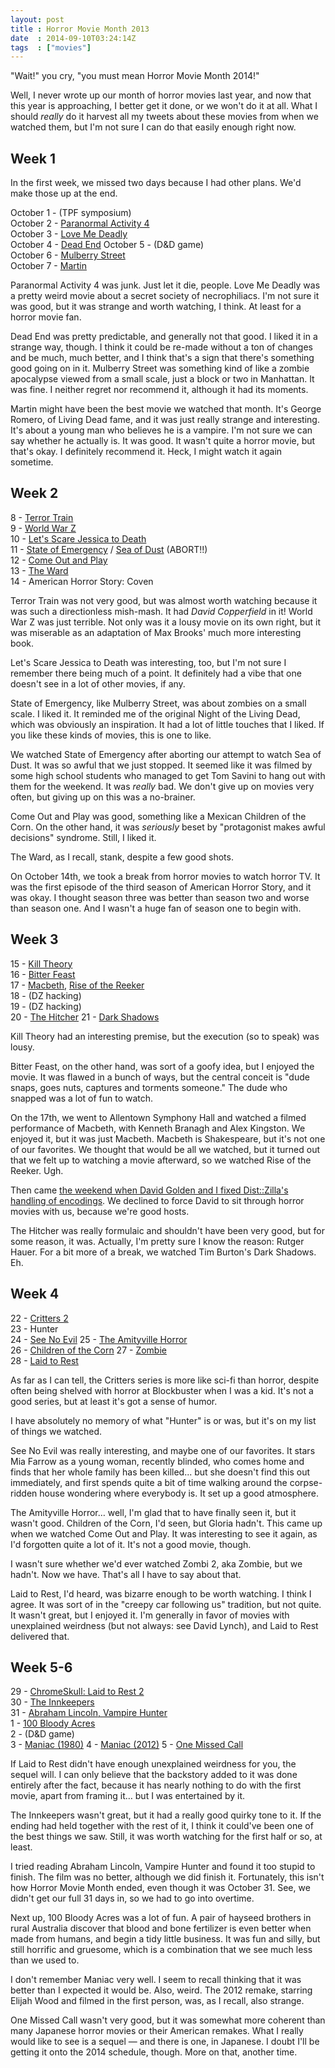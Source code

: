 ```yaml
---
layout: post
title : Horror Movie Month 2013
date  : 2014-09-10T03:24:14Z
tags  : ["movies"]
---
```

"Wait!" you cry, "you must mean Horror Movie Month 2014!"

Well, I never wrote up our month of horror movies last year, and now that this
year is approaching, I better get it done, or we won't do it at all.  What I
should *really* do it harvest all my tweets about these movies from when we
watched them, but I'm not sure I can do that easily enough right now.

## Week 1

In the first week, we missed two days because I had other plans.  We'd make
those up at the end.

October 1 - (TPF symposium)  
October 2 - [Paranormal Activity 4](http://en.wikipedia.org/wiki/Paranormal_Activity_4)  
October 3 - [Love Me Deadly](http://en.wikipedia.org/wiki/Love_Me_Deadly)  
October 4 - [Dead End](http://en.wikipedia.org/wiki/Dead_End_(2003_film))  
October 5 - (D&D game)  
October 6 - [Mulberry Street](http://en.wikipedia.org/wiki/Mulberry_Street_(film))  
October 7 - [Martin](http://en.wikipedia.org/wiki/Martin_(film))

Paranormal Activity 4 was junk.  Just let it die, people.  Love Me Deadly was a
pretty weird movie about a secret society of necrophiliacs.  I'm not sure it
was good, but it was strange and worth watching, I think.  At least for a
horror movie fan.

Dead End was pretty predictable, and generally not that good.  I liked it in a
strange way, though.  I think it could be re-made without a ton of changes and
be much, much better, and I think that's a sign that there's something good
going on in it.  Mulberry Street was something kind of like a zombie apocalypse
viewed from a small scale, just a block or two in Manhattan.  It was fine.  I
neither regret nor recommend it, although it had its moments.

Martin might have been the best movie we watched that month.  It's George
Romero, of Living Dead fame, and it was just really strange and interesting.
It's about a young man who believes he is a vampire.  I'm not sure we can say
whether he actually is.  It was good.  It wasn't quite a horror movie, but
that's okay.  I definitely recommend it.  Heck, I might watch it again
sometime.

## Week 2

 8 - [Terror Train](http://en.wikipedia.org/wiki/Terror_Train)  
 9 - [World War Z](http://en.wikipedia.org/wiki/World_War_Z_(film))  
10 - [Let's Scare Jessica to Death](http://en.wikipedia.org/wiki/Let%27s_Scare_Jessica_to_Death)  
11 - [State of Emergency](http://en.wikipedia.org/wiki/State_of_Emergency_(film))  / [Sea of Dust](http://en.wikipedia.org/wiki/Sea_of_Dust_(film)) (ABORT!!)  
12 - [Come Out and Play](http://en.wikipedia.org/wiki/Come_Out_and_Play_(film))  
13 - [The Ward](http://en.wikipedia.org/wiki/The_Ward_(film))  
14 - American Horror Story: Coven

Terror Train was not very good, but was almost worth watching because it was
such a directionless mish-mash.  It had *David Copperfield* in it!  World War Z
was just terrible.  Not only was it a lousy movie on its own right, but it was
miserable as an adaptation of Max Brooks' much more interesting book.

Let's Scare Jessica to Death was interesting, too, but I'm not sure I remember
there being much of a point.  It definitely had a vibe that one doesn't see in
a lot of other movies, if any.

State of Emergency, like Mulberry Street, was about zombies on a small scale.
I liked it.  It reminded me of the original Night of the Living Dead, which was
obviously an inspiration.  It had a lot of little touches that I liked.  If you
like these kinds of movies, this is one to like.

We watched State of Emergency after aborting our attempt to watch Sea of Dust.
It was so awful that we just stopped.  It seemed like it was filmed by some
high school students who managed to get Tom Savini to hang out with them for
the weekend.  It was *really* bad.  We don't give up on movies very often, but
giving up on this was a no-brainer.

Come Out and Play was good, something like a Mexican Children of the Corn.  On
the other hand, it was *seriously* beset by "protagonist makes awful decisions"
syndrome.  Still, I liked it.

The Ward, as I recall, stank, despite a few good shots.

On October 14th, we took a break from horror movies to watch horror TV.  It was
the first episode of the third season of American Horror Story, and it was
okay.  I thought season three was better than season two and worse than season
one.  And I wasn't a huge fan of season one to begin with.

## Week 3

15 - [Kill Theory](http://en.wikipedia.org/wiki/Kill_Theory)  
16 - [Bitter Feast](http://en.wikipedia.org/wiki/Bitter_Feast)  
17 - [Macbeth](http://ntlive.nationaltheatre.org.uk/productions/ntlout4-macbeth), [Rise of the Reeker](http://en.wikipedia.org/wiki/No_Man's_Land:_The_Rise_of_Reeker)  
18 - (DZ hacking)  
19 - (DZ hacking)  
20 - [The Hitcher](http://en.wikipedia.org/wiki/The_Hitcher_(1986_film))  
21 - [Dark Shadows](http://en.wikipedia.org/wiki/Dark_Shadows_(film))  

Kill Theory had an interesting premise, but the execution (so to speak) was
lousy.

Bitter Feast, on the other hand, was sort of a goofy idea, but I enjoyed the
movie.  It was flawed in a bunch of ways, but the central conceit is "dude
snaps, goes nuts, captures and torments someone."  The dude who snapped was a
lot of fun to watch.

On the 17th, we went to Allentown Symphony Hall and watched a filmed
performance of Macbeth, with Kenneth Branagh and Alex Kingston.  We enjoyed it,
but it was just Macbeth.  Macbeth is Shakespeare, but it's not one of our
favorites.  We thought that would be all we watched, but it turned out that we
felt up to watching a movie afterward, so we watched Rise of the Reeker.  Ugh.

Then came [the weekend when David Golden and I fixed Dist::Zilla's handling of
encodings](http://rjbs.manxome.org/rubric/entry/2021).  We declined to force
David to sit through horror movies with us, because we're good hosts.

The Hitcher was really formulaic and shouldn't have been very good, but for
some reason, it was.  Actually, I'm pretty sure I know the reason:  Rutger
Hauer.  For a bit more of a break, we watched Tim Burton's Dark Shadows.  Eh.

## Week 4

22 - [Critters 2](http://en.wikipedia.org/wiki/Critters_2:_The_Main_Course)  
23 - Hunter  
24 - [See No Evil](http://en.wikipedia.org/wiki/See_No_Evil_(1971_film))  
25 - [The Amityville Horror](http://en.wikipedia.org/wiki/The_Amityville_Horror)  
26 - [Children of the Corn](http://en.wikipedia.org/wiki/Children_of_the_Corn_(1984_film))  
27 - [Zombie](http://en.wikipedia.org/wiki/Zombi_2)  
28 - [Laid to Rest](http://en.wikipedia.org/wiki/Laid_to_Rest_(film))  

As far as I can tell, the Critters series is more like sci-fi than horror,
despite often being shelved with horror at Blockbuster when I was a kid.  It's
not a good series, but at least it's got a sense of humor.

I have absolutely no memory of what "Hunter" is or was, but it's on my list of things we watched.

See No Evil was really interesting, and maybe one of our favorites.  It stars
Mia Farrow as a young woman, recently blinded, who comes home and finds that
her whole family has been killed... but she doesn't find this out immediately,
and first spends quite a bit of time walking around the corpse-ridden house
wondering where everybody is.  It set up a good atmosphere.

The Amityville Horror… well, I'm glad that to have finally seen it, but it
wasn't good.  Children of the Corn, I'd seen, but Gloria hadn't.  This came up
when we watched Come Out and Play.  It was interesting to see it again, as I'd
forgotten quite a lot of it.  It's not a good movie, though.

I wasn't sure whether we'd ever watched Zombi 2, aka Zombie, but we hadn't.
Now we have.  That's all I have to say about that.

Laid to Rest, I'd heard, was bizarre enough to be worth watching.  I think I
agree.  It was sort of in the "creepy car following us" tradition, but not
quite.  It wasn't great, but I enjoyed it.  I'm generally in favor of movies
with unexplained weirdness (but not always: see David Lynch), and Laid to Rest
delivered that.

## Week 5-6

29 - [ChromeSkull: Laid to Rest 2](http://en.wikipedia.org/wiki/ChromeSkull:_Laid_to_Rest_2)  
30 - [The Innkeepers](http://en.wikipedia.org/wiki/The_Innkeepers_(film))  
31 - [Abraham Lincoln, Vampire Hunter](http://en.wikipedia.org/wiki/Abraham_Lincoln:_Vampire_Hunter)  
 1 - [100 Bloody Acres](http://en.wikipedia.org/wiki/100_Bloody_Acres)  
 2 - (D&D game)  
 3 - [Maniac (1980)](http://en.wikipedia.org/wiki/Maniac_(1980_film))  
 4 - [Maniac (2012)](http://en.wikipedia.org/wiki/Maniac_(2012_film))  
 5 - [One Missed Call](http://en.wikipedia.org/wiki/One_Missed_Call_(2008_film))

If Laid to Rest didn't have enough unexplained weirdness for you, the sequel
will.  I can only believe that the backstory added to it was done entirely
after the fact, because it has nearly nothing to do with the first movie, apart
from framing it… but I was entertained by it.

The Innkeepers wasn't great, but it had a really good quirky tone to it.  If
the ending had held together with the rest of it, I think it could've been one
of the best things we saw.  Still, it was worth watching for the first half or
so, at least.

I tried reading Abraham Lincoln, Vampire Hunter and found it too stupid to
finish.  The film was no better, although we did finish it.  Fortunately, this
isn't how Horror Movie Month ended, even though it was October 31.  See, we
didn't get our full 31 days in, so we had to go into overtime.

Next up, 100 Bloody Acres was a lot of fun.  A pair of hayseed brothers in
rural Australia discover that blood and bone fertilizer is even better when
made from humans, and begin a tidy little business.  It was fun and silly, but
still horrific and gruesome, which is a combination that we see much less than
we used to.

I don't remember Maniac very well.  I seem to recall thinking that it was
better than I expected it would be.  Also, weird.  The 2012 remake, starring
Elijah Wood and filmed in the first person, was, as I recall, also strange.

One Missed Call wasn't very good, but it was somewhat more coherent than many
Japanese horror movies or their American remakes.  What I really would like to
see is a sequel — and there is one, in Japanese.  I doubt I'll be getting it
onto the 2014 schedule, though.  More on that, another time.
